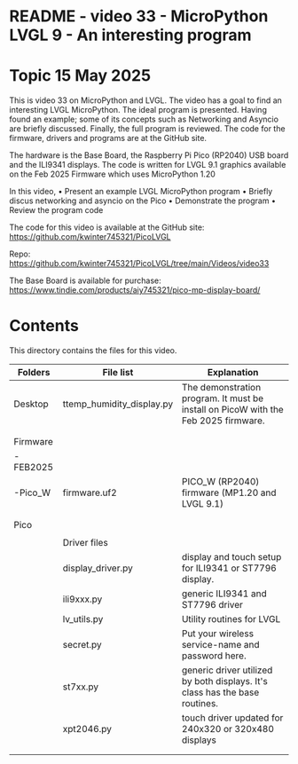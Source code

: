 # README - video 33 - MicroPython LVGL 9 - An interesting program

# Topic 15 May 2025
This is video 33 on MicroPython and LVGL. The video has a goal to find an interesting LVGL MicroPython.  The ideal program is presented. Having found an example; some of its concepts such as Networking and Asyncio are briefly discussed. Finally, the full program is reviewed.  The code for the firmware, drivers and programs are at the GitHub site. 

The hardware is the Base Board, the Raspberry Pi Pico (RP2040) USB board and the ILI9341 displays. The code is written for LVGL 9.1 graphics available on the Feb 2025 Firmware which uses MicroPython 1.20

In this video,
    • Present an example LVGL MicroPython program
    • Briefly discus networking and asyncio on the Pico
    • Demonstrate the program
    • Review the program code


The code for this video is available at the GitHub site:
https://github.com/kwinter745321/PicoLVGL

Repo:
https://github.com/kwinter745321/PicoLVGL/tree/main/Videos/video33

The Base Board is available for purchase:
https://www.tindie.com/products/aiy745321/pico-mp-display-board/


# Contents
This directory contains the files for this video.  

| Folders | File list | Explanation |
|---------|-----------|-------------|
| Desktop   | ttemp_humidity_display.py     | The demonstration program. It must be install on PicoW with the Feb 2025 firmware.|
|           |                      |                            |
|           |                      |                            |
| Firmware  |                      |                            |
| -FEB2025  |                      |                            |
| -Pico_W   |firmware.uf2         |   PICO_W (RP2040) firmware  (MP1.20 and LVGL 9.1)  |
|           |                      |                                 |
|           |                      |                                 |
| Pico      |                      |                             |
|           |                      |                              |
|           |Driver files          |  |
|           |   display_driver.py  | display and touch setup for ILI9341 or ST7796 display. |
|           |   ili9xxx.py         | generic ILI9341 and ST7796 driver  |
|           |   lv_utils.py        | Utility routines for LVGL |
|           |   secret.py          | Put your wireless service-name and password here.
|           |   st7xx.py           | generic driver utilized by both displays.  It's class has the base routines.                                            |
|           |   xpt2046.py       | touch driver updated for 240x320 or 320x480 displays         |
|           |                      |                                             |
|           |                      |                                                 |

